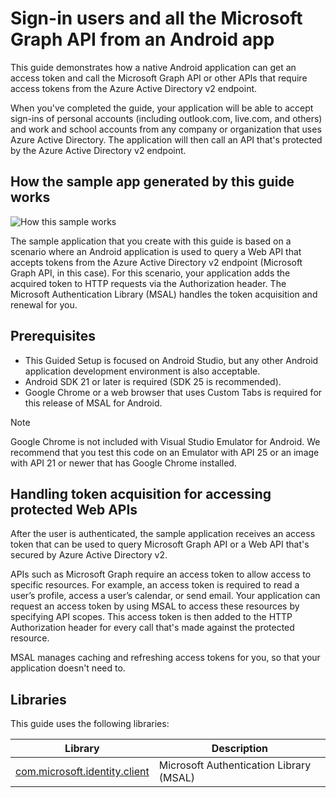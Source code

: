 
# Sign-in users and all the Microsoft Graph API from an Android app

This guide demonstrates how a native Android application can get an access token and call the Microsoft Graph API or other APIs that require access tokens from the Azure Active Directory v2 endpoint.

When you've completed the guide, your application will be able to accept sign-ins of personal accounts (including outlook.com, live.com, and others) and work and school accounts from any company or organization that uses Azure Active Directory. The application will then call an API that's protected by the Azure Active Directory v2 endpoint.  

## How the sample app generated by this guide works
![How this sample works](media/active-directory-develop-guidedsetup-android-intro/android-intro.png)

The sample application that you create with this guide is based on a scenario where an Android application is used to query a Web API that accepts tokens from the Azure Active Directory v2 endpoint (Microsoft Graph API, in this case). For this scenario, your application adds the acquired token to HTTP requests via the Authorization header. The Microsoft Authentication Library (MSAL) handles the token acquisition and renewal for you.

## Prerequisites
* This Guided Setup is focused on Android Studio, but any other Android application development environment is also acceptable. 
* Android SDK 21 or later is required (SDK 25 is recommended).
* Google Chrome or a web browser that uses Custom Tabs is required for this release of MSAL for Android.

> [!NOTE]
> Google Chrome is not included with Visual Studio Emulator for Android. We recommend that you test this code on an Emulator with API 25 or an image with API 21 or newer that has Google Chrome installed.

## Handling token acquisition for accessing protected Web APIs

After the user is authenticated, the sample application receives an access token that can be used to query Microsoft Graph API or a Web API that's secured by Azure Active Directory v2.

APIs such as Microsoft Graph require an access token to allow access to specific resources. For example, an access token is required to read a user’s profile, access a user’s calendar, or send email. Your application can request an access token by using MSAL to access these resources by specifying API scopes. This access token is then added to the HTTP Authorization header for every call that's made against the protected resource. 

MSAL manages caching and refreshing access tokens for you, so that your application doesn't need to.

## Libraries

This guide uses the following libraries:

|Library|Description|
|---|---|
|[com.microsoft.identity.client](http://javadoc.io/doc/com.microsoft.identity.client/msal)|Microsoft Authentication Library (MSAL)|
